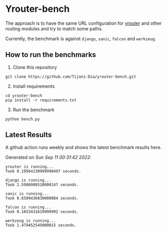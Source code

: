 # Yrouter-bench

The approach is to have the same URL configuration for [yrouter](https://github.com/Tijani-Dia/yrouter) and other routing modules and try to match some paths.

Currently, the benchmark is against `django`, `sanic`, `falcon` and `werkzeug`.

## How to run the benchmarks

1. Clone this repository

```shell
git clone https://github.com/Tijani-Dia/yrouter-bench.git
```

2. Install requirements

```shell
cd yrouter-bench
pip install -r requirements.txt
```

3. Run the benchmark

```shell
python bench.py
```

## Latest Results

A github action runs weekly and shows the latest benchmark results here.

Generated on *Sun Sep 11 00:31:42 2022*:

```shell
yrouter is running...
Took 0.19564130999998497 seconds.

django is running...
Took 2.5986008510000147 seconds.

sanic is running...
Took 0.6509436830000084 seconds.

falcon is running...
Took 0.1653431619999992 seconds.

werkzeug is running...
Took 1.479452545000015 seconds.

```